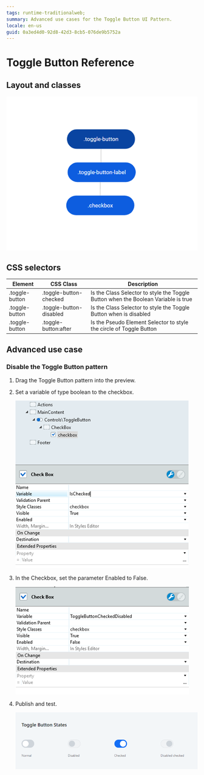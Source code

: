 ```yaml
---
tags: runtime-traditionalweb;
summary: Advanced use cases for the Toggle Button UI Pattern.
locale: en-us
guid: 0a3ed4d0-92d8-42d3-8cb5-076de9b5752a
---
```


# Toggle Button Reference

## Layout and classes

![](<images/togglebutton-3-diag.png>)

## CSS selectors

| **Element** |  **CSS Class** |  **Description**  |
| ---|---|---
| .toggle-button | .toggle-button-checked | Is the Class Selector to style the Toggle Button when the Boolean Variable is true |
| .toggle-button | .toggle-button-disabled | Is the Class Selector to style the Toggle Button when is disabled |
| .toggle-button | .toggle-button:after | Is the Pseudo Element Selector to style the circle of Toggle Button |

## Advanced use case

### Disable the Toggle Button pattern

1. Drag the Toggle Button pattern into the preview.

1. Set a variable of type boolean to the checkbox.

    ![](<images/togglebutton-1-ss.png>)

1. In the Checkbox, set the parameter Enabled to False.

    ![](<images/togglebutton-4-ss.png>)

1. Publish and test.

    ![](<images/togglebutton-5-ss.png>)
